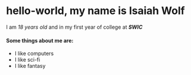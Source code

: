 # hello-world, my name is **Isaiah Wolf**  
I am _18 years old_ and in my first year of college at **_SWIC_**  
#### Some things about me are:  
* I like computers
* I like sci-fi
* I like fantasy
